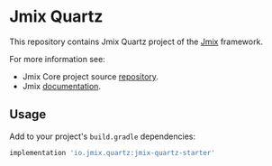 # Jmix Quartz

This repository contains Jmix Quartz project of the [Jmix](https://jmix.io) framework.

For more information see:

* Jmix Core project source [repository](https://github.com/Haulmont/jmix-core).
* Jmix [documentation](https://docs.jmix.io).

## Usage

Add to your project's `build.gradle` dependencies:

```groovy
implementation 'io.jmix.quartz:jmix-quartz-starter'
```
